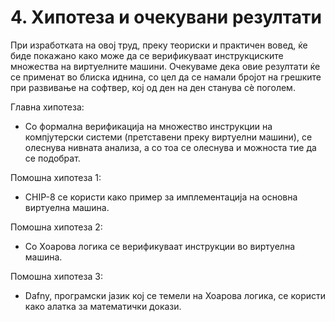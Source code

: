 # 4. Хипотеза и очекувани резултати

При изработката на овој труд, преку теориски и практичен вовед, ќе биде покажано како може да се верификуваат инструкциските множества на виртуелните машини. Очекуваме дека овие резултати ќе се применат во блиска иднина, со цел да се намали бројот на грешките при развивање на софтвер, кој од ден на ден станува сѐ поголем.

Главна хипотеза:

- Со формална верификација на множество инструкции на компјутерски системи (претставени преку виртуелни машини), се олеснува нивната анализа, а со тоа се олеснува и можноста тие да се подобрат.

Помошна хипотеза 1:

- CHIP-8 се користи како пример за имплементација на основна виртуелна машина.

Помошна хипотеза 2:

- Со Хоарова логика се верификуваат инструкции во виртуелна машина.

Помошна хипотеза 3:

- Dafny, програмски јазик кој се темели на Хоарова логика, се користи како алатка за математички докази.
